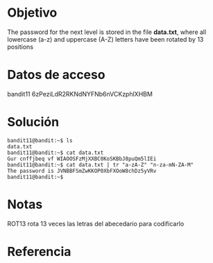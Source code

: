 # Objetivo
The password for the next level is stored in the file **data.txt**, where all lowercase (a-z) and uppercase (A-Z) letters have been rotated by 13 positions
# Datos de acceso
bandit11
6zPeziLdR2RKNdNYFNb6nVCKzphlXHBM
# Solución
```
bandit11@bandit:~$ ls
data.txt
bandit11@bandit:~$ cat data.txt
Gur cnffjbeq vf WIAOOSFzMjXXBC0KoSKBbJ8puQm5lIEi
bandit11@bandit:~$ cat data.txt | tr "a-zA-Z" "n-za-mN-ZA-M"
The password is JVNBBFSmZwKKOP0XbFXOoW8chDz5yVRv
bandit11@bandit:~$ 
```
# Notas
ROT13 rota 13 veces las letras del abecedario para codificarlo
# Referencia